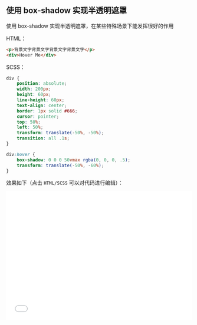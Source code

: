 ## 使用 box-shadow 实现半透明遮罩

使用 box-shadow 实现半透明遮罩，在某些特殊场景下能发挥很好的作用

HTML：

```html
<p>背景文字背景文字背景文字背景文字</p>
<div>Hover Me</div>
```

SCSS：
```scss
div {
    position: absolute;
    width: 200px;
    height: 60px;
    line-height: 60px;
    text-align: center;
    border: 1px solid #666;
    cursor: pointer;
    top: 50%;
    left: 50%;
    transform: translate(-50%, -50%);
    transition: all .1s;
}

div:hover {
    box-shadow: 0 0 0 50vmax rgba(0, 0, 0, .5);
    transform: translate(-50%, -60%);
}
```

效果如下（点击 `HTML/SCSS` 可以对代码进行编辑）：

<iframe height='350' scrolling='no' title='使用 box-shadow 实现半透明遮罩' src='//codepen.io/Chokcoco/embed/KGQVLr/?height=265&theme-id=0&default-tab=css,result' frameborder='no' allowtransparency='true' allowfullscreen='true' style='width: 100%;'>See the Pen <a href='https://codepen.io/Chokcoco/pen/KGQVLr/'>使用 box-shadow 实现半透明遮罩</a> by Chokcoco (<a href='https://codepen.io/Chokcoco'>@Chokcoco</a>) on <a href='https://codepen.io'>CodePen</a>.
</iframe>